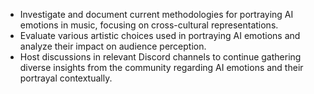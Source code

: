 - Investigate and document current methodologies for portraying AI emotions in music, focusing on cross-cultural representations.
- Evaluate various artistic choices used in portraying AI emotions and analyze their impact on audience perception.
- Host discussions in relevant Discord channels to continue gathering diverse insights from the community regarding AI emotions and their portrayal contextually.